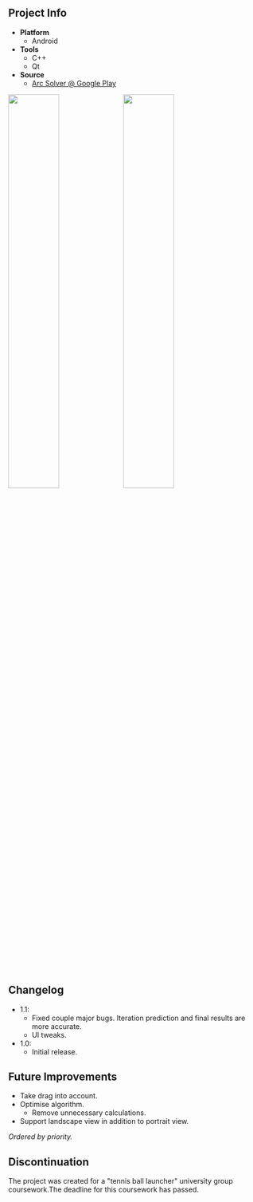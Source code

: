 ## Project Info
* **Platform**
  * Android
* **Tools**
  * C++
  * Qt
* **Source**
  * [Arc Solver @ Google Play][ArcSolverGPlay]

<img width="45%" src="https://lh3.googleusercontent.com/_qIk_AJGFrKj9rTuiUqnKF27BQF1CIBUaL9h4bDDQf1QoFtaQL1MMyBpWaYjozAxYl8Q=h900-rw"> <img width="45%" src="https://lh3.googleusercontent.com/8UjWqjNqckc5LK2sjoin5b6qRzu6yN7R97Do8z74Sm3wfu2jqHkhqlU1H_yk4cNObYA=h900-rw">

## Changelog
* 1.1:
  * Fixed couple major bugs. Iteration prediction and final results are more accurate.
  * UI tweaks.
* 1.0:
  * Initial release.

## Future Improvements
* Take drag into account.
* Optimise algorithm.
  * Remove unnecessary calculations.
* Support landscape view in addition to portrait view.

*Ordered by priority.*

## Discontinuation
The project was created for a "tennis ball launcher" university group coursework.The deadline for this coursework has passed.

[ArcSolverGPlay]: https://play.google.com/store/apps/details?id=cul.ace.tbscalculator&hl=en_GB
